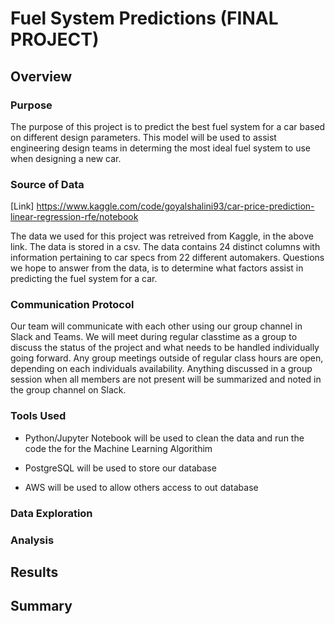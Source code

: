 # Fuel System Predictions (FINAL PROJECT)

## Overview

### Purpose

The purpose of this project is to predict the best fuel system for a car based on different design parameters. This model will be used to assist engineering design teams in determing the most ideal fuel system to use when designing a new car.

### Source of Data

[Link] https://www.kaggle.com/code/goyalshalini93/car-price-prediction-linear-regression-rfe/notebook

The data we used for this project was retreived from Kaggle, in the above link. The data is stored in a csv. The data contains 24 distinct columns with information pertaining to car specs from 22 different automakers. Questions we hope to answer from the data, is to determine what factors assist in predicting the fuel system for a car.  

### Communication Protocol

Our team will communicate with each other using our group channel in Slack and Teams. We will meet during regular classtime as a group to discuss the status of the project and what needs to be handled individually going forward. Any group meetings outside of regular class hours are open, depending on each individuals availability. Anything discussed in a group session when all members are not present will be summarized and noted in the group channel on Slack.

### Tools Used

- Python/Jupyter Notebook will be used to clean the data and run the code the for the Machine Learning Algorithim

- PostgreSQL will be used to store our database 

- AWS will be used to allow others access to out database

### Data Exploration

### Analysis

## Results

## Summary
